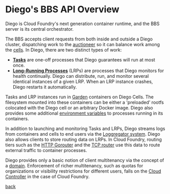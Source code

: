 # Diego's BBS API Overview

Diego is Cloud Foundry's next generation container runtime, and the BBS server is its central orchestrator.

The BBS accepts client requests from both inside and outside a Diego cluster, dispatching work to the [auctioneer](http://github.com/cloudfoundry/auctioneer) so it can balance work among the [cells](http://github.com/cloudfoundry/rep). In Diego, there are two distinct types of work:

- [**Tasks**](tasks.md) are one-off processes that Diego guarantees will run at most once.
- [**Long-Running Processes**](lrps.md) (LRPs) are processes that Diego monitors for health continually.  Diego can distribute, run, and monitor several identical instances of a given LRP. When an LRP instance crashes, Diego restarts it automatically.

Tasks and LRP instances run in [Garden](http://github.com/cloudfoundry-incubator/garden) containers on Diego Cells.  The filesystem mounted into these containers can be either a 'preloaded' rootfs colocated with the Diego cell or an arbitrary Docker image. Diego also provides some additional [environment variables](environment.md) to processes running in its containers.

In addition to launching and monitoring Tasks and LRPs, Diego streams logs from containers and cells to end users via the [Loggregator system](http://github.com/cloudfoundry/loggregator). Diego also allows clients to store routing data on LRPs. In Cloud Foundry, routing tiers such as the [HTTP Gorouter](http://github.com/cloudfoundry/gorouter) and the [TCP router](https://github.com/cloudfoundry-incubator/cf-tcp-router) use this data to route external traffic to container processes.

Diego provides only a basic notion of client multitenancy via the concept of a [domain](domains.md). Enforcement of richer multitenancy, such as quotas for organizations or visibility restrictions for different users, falls on the [Cloud Controller](http://github.com/cloudfoundry/cloud_controller_ng) in the case of Cloud Foundry.

[back](README.md)
